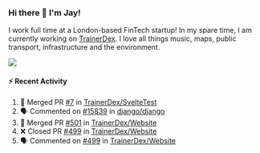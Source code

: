 ### Hi there 👋 I'm Jay!
I work full time at a London-based FinTech startup! In my spare time, I am currently working on [TrainerDex](https://www.github.com/TrainerDex). I love all things music, maps, public transport, infrastructure and the environment.

[<img src="https://github-readme-stats.vercel.app/api/wakatime?username=TurnrDev&layout=compact&custom_title=Last 7 Days Language Breakdown" />](https://wakatime.com/@TurnrDev)  

#### :zap: Recent Activity
<!--START_SECTION:activity-->
1. 🎉 Merged PR [#7](https://github.com/TrainerDex/SvelteTest/pull/7) in [TrainerDex/SvelteTest](https://github.com/TrainerDex/SvelteTest)
2. 🗣 Commented on [#15839](https://github.com/django/django/issues/15839) in [django/django](https://github.com/django/django)
3. 🎉 Merged PR [#501](https://github.com/TrainerDex/Website/pull/501) in [TrainerDex/Website](https://github.com/TrainerDex/Website)
4. ❌ Closed PR [#499](https://github.com/TrainerDex/Website/pull/499) in [TrainerDex/Website](https://github.com/TrainerDex/Website)
5. 🗣 Commented on [#499](https://github.com/TrainerDex/Website/issues/499) in [TrainerDex/Website](https://github.com/TrainerDex/Website)
<!--END_SECTION:activity-->
